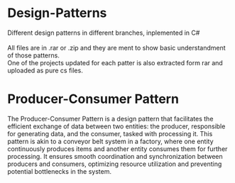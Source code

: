 # Design-Patterns
Different design patterns in different branches, inplemented in C# <br><br>
All files are in .rar or .zip and they are ment to show basic understandment of those patterns. <br>
One of the projects updated for each patter is also extracted form rar and uploaded as pure cs files.
<br>

# Producer-Consumer Pattern

The Producer-Consumer Pattern is a design pattern that facilitates the efficient exchange of data between two entities: the producer, responsible for generating data, and the consumer, tasked with processing it. This pattern is akin to a conveyor belt system in a factory, where one entity continuously produces items and another entity consumes them for further processing. It ensures smooth coordination and synchronization between producers and consumers, optimizing resource utilization and preventing potential bottlenecks in the system.
